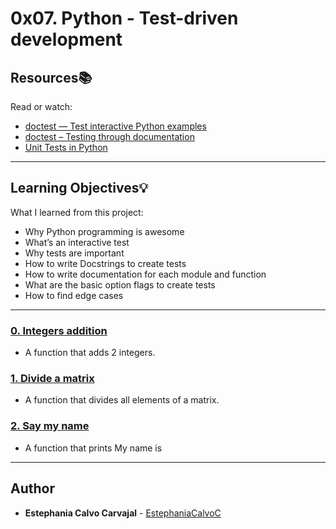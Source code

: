 # 0x07. Python - Test-driven development

## Resources:books:
Read or watch:
* [doctest — Test interactive Python examples](https://intranet.hbtn.io/rltoken/alaT1C9CeCbkRKh-yjMRww)
* [doctest – Testing through documentation](https://intranet.hbtn.io/rltoken/cpEYbv_Z55QrSVRiuG5tUw)
* [Unit Tests in Python](https://intranet.hbtn.io/rltoken/CELicn3K8hODQsWZak_h0g)

---
## Learning Objectives:bulb:
What I learned from this project:

* Why Python programming is awesome
* What’s an interactive test
* Why tests are important
* How to write Docstrings to create tests
* How to write documentation for each module and function
* What are the basic option flags to create tests
* How to find edge cases

---

### [0. Integers addition](./0-add_integer.py)
* A function that adds 2 integers.


### [1. Divide a matrix](./2-matrix_divided.py)
* A function that divides all elements of a matrix.


### [2. Say my name](./3-say_my_name.py)
* A function that prints My name is <first name> <last name>

<!---
### [3. Print square](./4-print_square.py)
* Write a function that prints a square with the character #.


### [4. Text indentation](./5-text_indentation.py)
* Write a function that prints a text with 2 new lines after each of these characters: ., ? and :


### [5. Max integer - Unittest](./tests/6-max_integer_test.py)
* Since the beginning you have been creating “Interactive tests”. For this exercise, you will add Unittests.


### [6. Matrix multiplication](./100-matrix_mul.py)
* Write a function that multiplies 2 matrices:


### [7. Lazy matrix multiplication](./101-lazy_matrix_mul.py)
* Write a function that multiplies 2 matrices by using the module NumPy
-->
---

## Author
* **Estephania Calvo Carvajal** - [EstephaniaCalvoC](https://github.com/EstephaniaCalvoC)